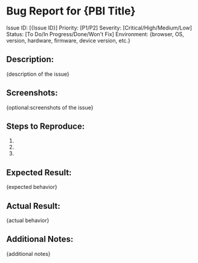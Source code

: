 # Bug Report for {PBI Title}
Issue ID: [{Issue ID}]
Priority: [P1/P2]
Severity: [Critical/High/Medium/Low]
Status: [To Do/In Progress/Done/Won't Fix]
Environment: {browser, OS, version, hardware, firmware, device version, etc.}

## Description:
{description of the issue}

## Screenshots:
{optional:screenshots of the issue}

## Steps to Reproduce:
1. 
2. 
3. 

## Expected Result:

{expected behavior}

## Actual Result:

{actual behavior}

## Additional Notes:
{additional notes}